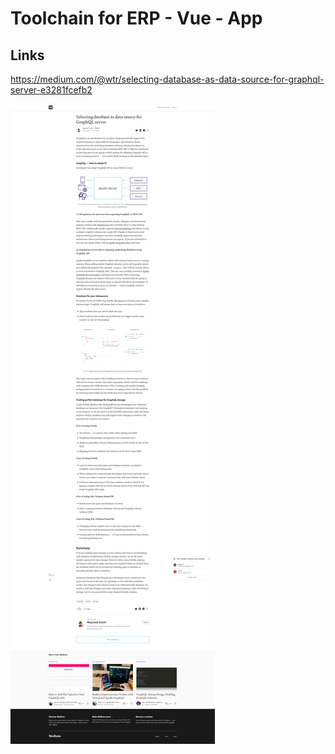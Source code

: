 
# Toolchain for ERP - Vue - App 

## Links  

https://medium.com/@wtr/selecting-database-as-data-source-for-graphql-server-e3281fcefb2

![Graphql Dbm Connect](/pic/graphql-dbm-connect.png)

